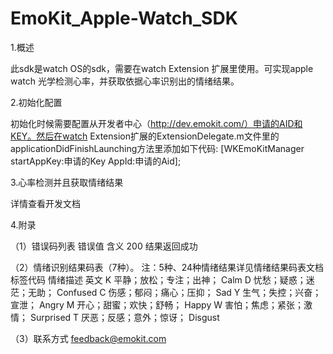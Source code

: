 # EmoKit_Apple-Watch_SDK

1.概述

此sdk是watch OS的sdk，需要在watch Extension 扩展里使用。可实现apple watch 光学检测心率，并获取依据心率识别出的情绪结果。



2.初始化配置

初始化时候需要配置从开发者中心（http://dev.emokit.com/）申请的AID和KEY。然后在watch Extension扩展的ExtensionDelegate.m文件里的applicationDidFinishLaunching方法里添加如下代码:
[WKEmoKitManager startAppKey:申请的Key AppId:申请的Aid];



3.心率检测并且获取情绪结果

详情查看开发文档



4.附录

（1）错误码列表
错误值	含义
200	结果返回成功

（2）情绪识别结果码表（7种）。
注：5种、24种情绪结果详见情绪结果码表文档
标签代码	情绪描述	英文
K	平静；放松；专注；出神；	Calm
D	忧愁；疑惑；迷茫；无助；	Confused
C	伤感；郁闷；痛心；压抑；	Sad
Y	生气；失控；兴奋；宣泄；	Angry
M	开心；甜蜜；欢快；舒畅；	Happy
W	害怕；焦虑；紧张；激情；	Surprised
T	厌恶；反感；意外；惊讶；	Disgust
 

（3）联系方式
feedback@emokit.com
